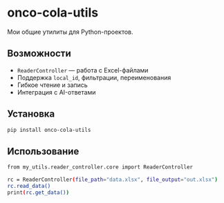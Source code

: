 # onco-cola-utils

Мои общие утилиты для Python-проектов.

## Возможности

- `ReaderController` — работа с Excel-файлами
- Поддержка `local_id`, фильтрации, переименования
- Гибкое чтение и запись
- Интеграция с AI-ответами

## Установка

```bash
pip install onco-cola-utils
```

## Использование

```bash
from my_utils.reader_controller.core import ReaderController

rc = ReaderController(file_path="data.xlsx", file_output="out.xlsx")
rc.read_data()
print(rc.get_data())
```